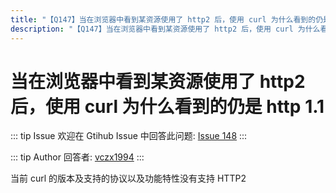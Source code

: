 ```yaml
---
title: "【Q147】当在浏览器中看到某资源使用了 http2 后，使用 curl 为什么看到的仍是 http 1.1 | http高频面试题"
description: "【Q147】当在浏览器中看到某资源使用了 http2 后，使用 curl 为什么看到的仍是 http 1.1 字节跳动面试题、阿里腾讯面试题、美团小米面试题。"
---
```


# 当在浏览器中看到某资源使用了 http2 后，使用 curl 为什么看到的仍是 http 1.1

::: tip Issue
欢迎在 Gtihub Issue 中回答此问题: [Issue 148](https://github.com/shfshanyue/Daily-Question/issues/148)
:::

::: tip Author
回答者: [vczx1994](https://github.com/vczx1994)
:::

当前 curl 的版本及支持的协议以及功能特性没有支持 HTTP2
